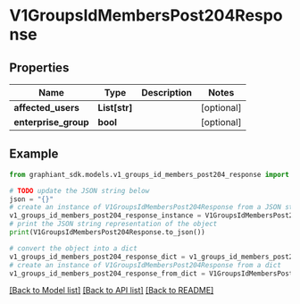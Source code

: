 # V1GroupsIdMembersPost204Response


## Properties

Name | Type | Description | Notes
------------ | ------------- | ------------- | -------------
**affected_users** | **List[str]** |  | [optional] 
**enterprise_group** | **bool** |  | [optional] 

## Example

```python
from graphiant_sdk.models.v1_groups_id_members_post204_response import V1GroupsIdMembersPost204Response

# TODO update the JSON string below
json = "{}"
# create an instance of V1GroupsIdMembersPost204Response from a JSON string
v1_groups_id_members_post204_response_instance = V1GroupsIdMembersPost204Response.from_json(json)
# print the JSON string representation of the object
print(V1GroupsIdMembersPost204Response.to_json())

# convert the object into a dict
v1_groups_id_members_post204_response_dict = v1_groups_id_members_post204_response_instance.to_dict()
# create an instance of V1GroupsIdMembersPost204Response from a dict
v1_groups_id_members_post204_response_from_dict = V1GroupsIdMembersPost204Response.from_dict(v1_groups_id_members_post204_response_dict)
```
[[Back to Model list]](../README.md#documentation-for-models) [[Back to API list]](../README.md#documentation-for-api-endpoints) [[Back to README]](../README.md)


